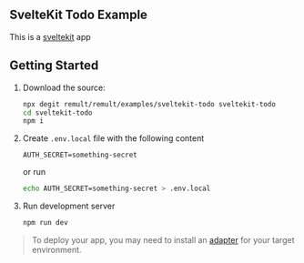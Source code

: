 ## SvelteKit Todo Example

This is a [sveltekit](https://kit.svelte.dev/) app

## Getting Started

1. Download the source:

   ```bash
   npx degit remult/remult/examples/sveltekit-todo sveltekit-todo
   cd sveltekit-todo
   npm i
   ```

2. Create `.env.local` file with the following content
   ```
   AUTH_SECRET=something-secret
   ```
   or run
   ```bash
   echo AUTH_SECRET=something-secret > .env.local
   ```
3. Run development server
   ```bash
   npm run dev
   ```


> To deploy your app, you may need to install an [adapter](https://kit.svelte.dev/docs/adapters) for your target environment.
